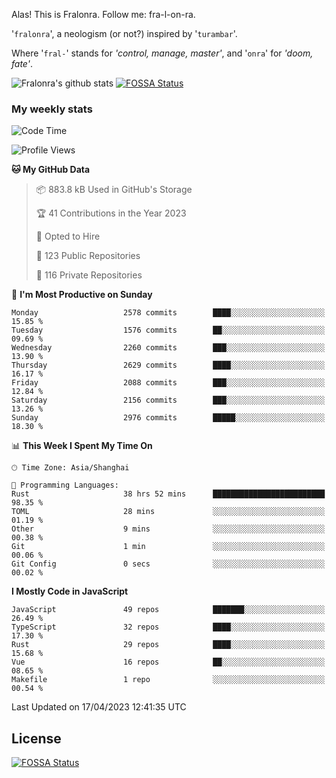 Alas! This is Fralonra. Follow me: fra-l-on-ra.

'`fralonra`', a neologism (or not?) inspired by '`turambar`'.

Where '`fral-`' stands for *'control, manage, master'*, and '`onra`' for *'doom, fate'*.

![Fralonra's github stats](https://github-readme-stats.vercel.app/api?username=fralonra)
[![FOSSA Status](https://app.fossa.com/api/projects/git%2Bgithub.com%2Ffralonra%2Ffralonra.svg?type=shield)](https://app.fossa.com/projects/git%2Bgithub.com%2Ffralonra%2Ffralonra?ref=badge_shield)

### My weekly stats

<!--START_SECTION:waka-->
![Code Time](http://img.shields.io/badge/Code%20Time-3%2C307%20hrs%2038%20mins-blue)

![Profile Views](http://img.shields.io/badge/Profile%20Views-7-blue)

**🐱 My GitHub Data** 

> 📦 883.8 kB Used in GitHub's Storage 
 > 
> 🏆 41 Contributions in the Year 2023
 > 
> 💼 Opted to Hire
 > 
> 📜 123 Public Repositories 
 > 
> 🔑 116 Private Repositories 
 > 
📅 **I'm Most Productive on Sunday** 

```text
Monday                   2578 commits        ████░░░░░░░░░░░░░░░░░░░░░   15.85 % 
Tuesday                  1576 commits        ██░░░░░░░░░░░░░░░░░░░░░░░   09.69 % 
Wednesday                2260 commits        ███░░░░░░░░░░░░░░░░░░░░░░   13.90 % 
Thursday                 2629 commits        ████░░░░░░░░░░░░░░░░░░░░░   16.17 % 
Friday                   2088 commits        ███░░░░░░░░░░░░░░░░░░░░░░   12.84 % 
Saturday                 2156 commits        ███░░░░░░░░░░░░░░░░░░░░░░   13.26 % 
Sunday                   2976 commits        █████░░░░░░░░░░░░░░░░░░░░   18.30 % 
```


📊 **This Week I Spent My Time On** 

```text
🕑︎ Time Zone: Asia/Shanghai

💬 Programming Languages: 
Rust                     38 hrs 52 mins      █████████████████████████   98.35 % 
TOML                     28 mins             ░░░░░░░░░░░░░░░░░░░░░░░░░   01.19 % 
Other                    9 mins              ░░░░░░░░░░░░░░░░░░░░░░░░░   00.38 % 
Git                      1 min               ░░░░░░░░░░░░░░░░░░░░░░░░░   00.06 % 
Git Config               0 secs              ░░░░░░░░░░░░░░░░░░░░░░░░░   00.02 % 
```

**I Mostly Code in JavaScript** 

```text
JavaScript               49 repos            ███████░░░░░░░░░░░░░░░░░░   26.49 % 
TypeScript               32 repos            ████░░░░░░░░░░░░░░░░░░░░░   17.30 % 
Rust                     29 repos            ████░░░░░░░░░░░░░░░░░░░░░   15.68 % 
Vue                      16 repos            ██░░░░░░░░░░░░░░░░░░░░░░░   08.65 % 
Makefile                 1 repo              ░░░░░░░░░░░░░░░░░░░░░░░░░   00.54 % 
```




 Last Updated on 17/04/2023 12:41:35 UTC
<!--END_SECTION:waka-->

## License
[![FOSSA Status](https://app.fossa.com/api/projects/git%2Bgithub.com%2Ffralonra%2Ffralonra.svg?type=large)](https://app.fossa.com/projects/git%2Bgithub.com%2Ffralonra%2Ffralonra?ref=badge_large)